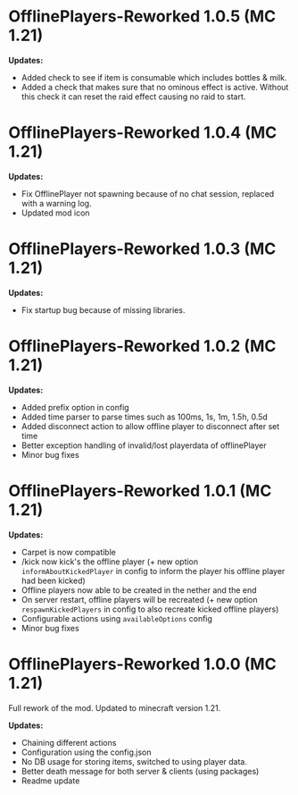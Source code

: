 # OfflinePlayers-Reworked 1.0.5 (MC 1.21)

**Updates:**
- Added check to see if item is consumable which includes bottles & milk. 
- Added a check that makes sure that no ominous effect is active. Without this check it can reset the raid effect causing no raid to start.

# OfflinePlayers-Reworked 1.0.4 (MC 1.21)

**Updates:**
- Fix OfflinePlayer not spawning because of no chat session, replaced with a warning log.
- Updated mod icon

# OfflinePlayers-Reworked 1.0.3 (MC 1.21)

**Updates:**
- Fix startup bug because of missing libraries.

# OfflinePlayers-Reworked 1.0.2 (MC 1.21)

**Updates:**
- Added prefix option in config
- Added time parser to parse times such as 100ms, 1s, 1m, 1.5h, 0.5d
- Added disconnect action to allow offline player to disconnect after set time
- Better exception handling of invalid/lost playerdata of offlinePlayer
- Minor bug fixes


# OfflinePlayers-Reworked 1.0.1 (MC 1.21)

**Updates:**
- Carpet is now compatible
- /kick now kick's the offline player (+ new option `informAboutKickedPlayer` in config to inform the player his offline player had been kicked)
- Offline players now able to be created in the nether and the end
- On server restart, offline players will be recreated (+ new option `respawnKickedPlayers` in config to also recreate kicked offline players)
- Configurable actions using `availableOptions` config
- Minor bug fixes

# OfflinePlayers-Reworked 1.0.0 (MC 1.21)

Full rework of the mod. Updated to minecraft version 1.21.

**Updates:**  
- Chaining different actions
- Configuration using the config.json
- No DB usage for storing items, switched to using player data.
- Better death message for both server & clients (using packages)
- Readme update
